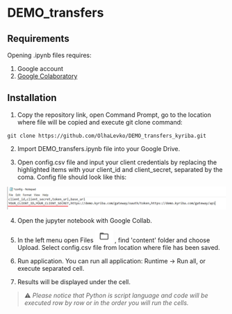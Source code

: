 # DEMO_transfers



## Requirements

Opening .ipynb files requires:
1. Google account 
2. [Google Colaboratory][1]

[1]: https://workspace.google.com/marketplace/app/colaboratory/1014160490159?pann=ogb


## Installation

1.  Copy the repository link, open Command Prompt, go to the location where file will be copied and execute git clone command:

```shell
git clone https://github.com/OlhaLevko/DEMO_transfers_kyriba.git
```

2. Import DEMO_transfers.ipynb file into your Google Drive.

3. Open config.csv file and input your client credentials by replacing the highlighted items with your client_id and client_secret, separated by the coma. Config file should look like this:

![config.png](config.png)

4. Open the jupyter notebook with Google Collab.

5. In the left menu open Files ![folder.png](folder.png),  find 'content' folder and choose Upload. Select config.csv file from location where file has been saved.

6. Run application. You can run all application: Runtime -> Run all, or execute separated cell.

7. Results will be displayed under the cell.

> ⚠️  _Please notice that Python is script language and code will be executed row by row or in the order you will run the cells._
